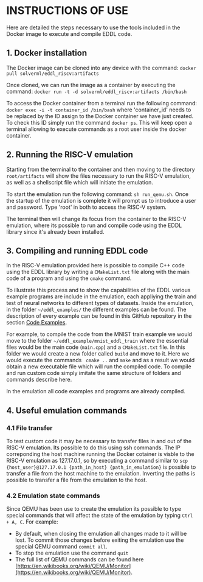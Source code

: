 # INSTRUCTIONS OF USE

Here are detailed the steps necessary to use the tools included in the Docker image to execute and compile EDDL code.

## 1. Docker installation

The Docker image can be cloned into any device with the command:
```docker pull solverml/eddl_riscv:artifacts```

Once cloned, we can run the image as a container by executing the command:
```docker run -t -d solverml/eddl_riscv:artifacts /bin/bash```

To access the Docker container from a terminal run the following command:
```docker exec -i -t container_id /bin/bash``` where 'container_id' needs to be replaced by the ID assign to the Docker container we have just created. To check this ID simply run the command ```docker ps```. This will keep open a terminal allowing to execute commands as a root user inside the docker container.

## 2. Running the RISC-V emulation

Starting from the terminal to the container and then moving to the directory ```root/artifacts``` will show the files necessary to run the RISC-V emulation, as well as a shellscript file which will initiate the emulation.

To start the emulation run the following command: ```sh run_qemu.sh```. Once the startup of the emulation is complete it will prompt us to introduce a user and password. Type 'root' in both to access the RISC-V system.

The terminal then will change its focus from the container to the RISC-V emulation, where its possible to run and compile code using the EDDL library since it's already been installed.

## 3. Compiling and running EDDL code

In the RISC-V emulation provided here is possible to compile C++ code using the EDDL library by writing a ```CMakeList.txt``` file along with the main code of a program and using the ```cmake``` command.

To illustrate this process and to show the capabilities of the EDDL various example programs are include in the emulation, each appliying the train and test of neural networks to different types of datasets. Inside the emulation, in the folder ```~/eddl_examples/``` the different examples can be found. The description of every example can be found in this GitHub repository in the section [Code Examples](https://github.com/raugarcr/EDDL_Emulation_RISCV/tree/master/code_examples).

For example, to compile the code from the MNIST train example we would move to the folder ```~/eddl_example/mnist_eddl_train``` where the essential files would be the main code (```main.cpp```) and a ```CMakeList.txt``` file. In this folder we would create a new folder called ```build``` and move to it. Here we would execute the commands ``` cmake ..``` and ```make``` and as a result we would obtain a new executable file which will run the compiled code. To compile and run custom code simply imitate the same structure of folders and commands describe here.

In the emulation all code examples and programs are already compiled.

## 4. Useful emulation commands

### 4.1 File transfer

To test custom code it may be necessary to transfer files in and out of the RISC-V emulation. Its possible to do this using ssh commands. The IP correponding  the host machine running the Docker cotainer is visble to the RISC-V emulation as 127.17.0.1, so by executing a command similar to ```scp {host_user}@127.17.0.1 {path_in_host} {path_in_emulation}``` is possible to transfer a file from the host machine to the emulation. Inverting the paths is possible to transfer a file from the emulation to the host. 

### 4.2 Emulation state commands

Since QEMU has been use to create the emulation its possible to type special commands that will affect the state of the emulation by typing ```Ctrl + A, C```. For example:
- By default, when closing the emulation all changes made to it will be lost. To commit those changes before exiting the emulation use the special QEMU command ```commit all```.
- To stop the emulation use the command ```quit```
- The full list of QEMU commands can be found here [https://en.wikibooks.org/wiki/QEMU/Monitor](https://en.wikibooks.org/wiki/QEMU/Monitor).


